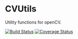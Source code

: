 # CVUtils
Utility functions for openCV.

[![Build Status](https://travis-ci.org/yasu1230/CVUtils.svg?branch=master)](https://travis-ci.org/yasu1230/CVUtils)
[![Coverage Status](https://coveralls.io/repos/yasu1230/CVUtils/badge.svg)](https://coveralls.io/r/yasu1230/CVUtils)
